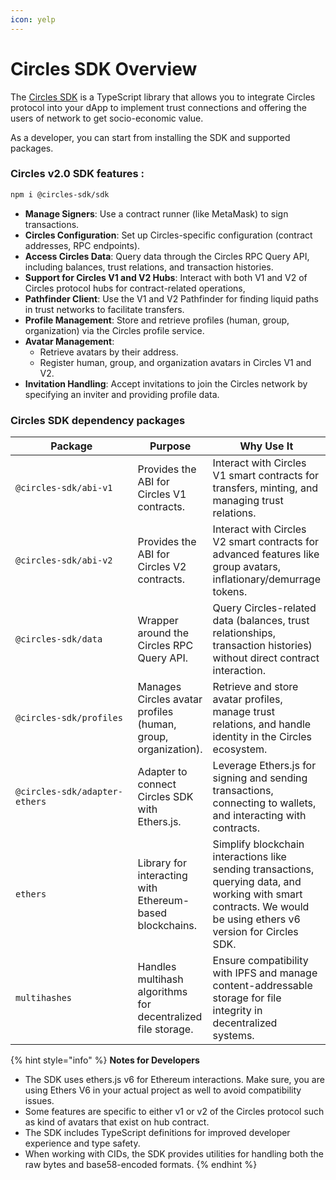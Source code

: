 ```yaml
---
icon: yelp
---
```


# Circles SDK Overview

The [Circles SDK](https://www.npmjs.com/package/@circles-sdk/sdk) is a TypeScript library that allows you to integrate Circles protocol into your dApp to implement trust connections and offering the users of network to get socio-economic value.

As a developer, you can start from installing the SDK and supported packages.

### Circles v2.0 SDK features :&#x20;

```sh
npm i @circles-sdk/sdk
```

* **Manage Signers**: Use a contract runner (like MetaMask) to sign transactions.
* **Circles Configuration**: Set up Circles-specific configuration (contract addresses, RPC endpoints).
* **Access Circles Data**: Query data through the Circles RPC Query API, including balances, trust relations, and transaction histories.
* **Support for Circles V1 and V2 Hubs**: Interact with both V1 and V2 of Circles protocol hubs for contract-related operations,
* **Pathfinder Client**: Use the V1 and V2 Pathfinder for finding liquid paths in trust networks to facilitate transfers.
* **Profile Management**: Store and retrieve profiles (human, group, organization) via the Circles profile service.
* **Avatar Management**:
  * Retrieve avatars by their address.
  * Register human, group, and organization avatars in Circles V1 and V2.
* **Invitation Handling**: Accept invitations to join the Circles network by specifying an inviter and providing profile data.



### Circles SDK dependency packages

<table><thead><tr><th width="247">Package</th><th>Purpose</th><th>Why Use It</th></tr></thead><tbody><tr><td><code>@circles-sdk/abi-v1</code></td><td>Provides the ABI for Circles V1 contracts.</td><td>Interact with Circles V1 smart contracts for transfers, minting, and managing trust relations.</td></tr><tr><td><code>@circles-sdk/abi-v2</code></td><td>Provides the ABI for Circles V2 contracts.</td><td>Interact with Circles V2 smart contracts for advanced features like group avatars, inflationary/demurrage tokens.</td></tr><tr><td><code>@circles-sdk/data</code></td><td>Wrapper around the Circles RPC Query API.</td><td>Query Circles-related data (balances, trust relationships, transaction histories) without direct contract interaction.</td></tr><tr><td><code>@circles-sdk/profiles</code></td><td>Manages Circles avatar profiles (human, group, organization).</td><td>Retrieve and store avatar profiles, manage trust relations, and handle identity in the Circles ecosystem.</td></tr><tr><td><code>@circles-sdk/adapter-ethers</code></td><td>Adapter to connect Circles SDK with Ethers.js.</td><td>Leverage Ethers.js for signing and sending transactions, connecting to wallets, and interacting with contracts.</td></tr><tr><td><code>ethers</code></td><td>Library for interacting with Ethereum-based blockchains.</td><td>Simplify blockchain interactions like sending transactions, querying data, and working with smart contracts. We would be using ethers v6 version for Circles SDK.</td></tr><tr><td><code>multihashes</code></td><td>Handles multihash algorithms for decentralized file storage.</td><td>Ensure compatibility with IPFS and manage content-addressable storage for file integrity in decentralized systems.</td></tr></tbody></table>

{% hint style="info" %}
**Notes for Developers**

* The SDK uses ethers.js v6 for Ethereum interactions. Make sure, you are using Ethers V6 in your actual project as well to avoid compatibility issues.
* Some features are specific to either v1 or v2 of the Circles protocol such as kind of avatars that exist on hub contract.
* The SDK includes TypeScript definitions for improved developer experience and type safety.
* When working with CIDs, the SDK provides utilities for handling both the raw bytes and base58-encoded formats.
{% endhint %}
